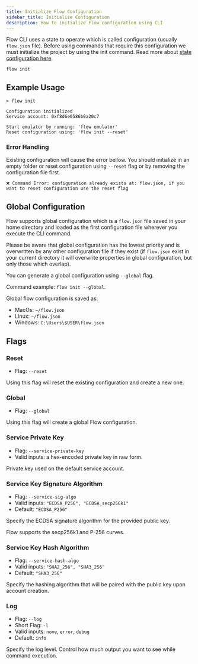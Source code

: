 ```yaml
---
title: Initialize Flow Configuration
sidebar_title: Initialize Configuration
description: How to initialize Flow configuration using CLI
---
```


Flow CLI uses a state to operate which is called configuration (usually `flow.json` file). 
Before using commands that require this configuration we must initialize the project by 
using the init command. Read more about [state configuration here](configuration.md).

```shell
flow init
```

## Example Usage

```shell
> flow init

Configuration initialized
Service account: 0xf8d6e0586b0a20c7

Start emulator by running: 'flow emulator' 
Reset configuration using: 'flow init --reset'

```

### Error Handling

Existing configuration will cause the error bellow. 
You should initialize in an empty folder or reset configuration using `--reset` flag 
or by removing the configuration file first.
```shell
❌ Command Error: configuration already exists at: flow.json, if you want to reset configuration use the reset flag
```

## Global Configuration

Flow supports global configuration which is a `flow.json` file saved in your home 
directory and loaded as the first configuration file wherever you execute the CLI command. 

Please be aware that global configuration has the lowest priority and is overwritten 
by any other configuration file if they exist (if `flow.json` exist in your current 
directory it will overwrite properties in global configuration, but only those which overlap).

You can generate a global configuration using `--global` flag. 

Command example: `flow init --global`.

Global flow configuration is saved as:
- MacOs: `~/flow.json`
- Linux: `~/flow.json`
- Windows: `C:\Users\$USER\flow.json`


## Flags

### Reset

- Flag: `--reset`

Using this flag will reset the existing configuration and create a new one.

### Global

- Flag: `--global`

Using this flag will create a global Flow configuration.

### Service Private Key

- Flag: `--service-private-key`
- Valid inputs: a hex-encoded private key in raw form.

Private key used on the default service account.


### Service Key Signature Algorithm

- Flag: `--service-sig-algo`
- Valid inputs: `"ECDSA_P256", "ECDSA_secp256k1"`
- Default: `"ECDSA_P256"`

Specify the ECDSA signature algorithm for the provided public key.

Flow supports the secp256k1 and P-256 curves.

### Service Key Hash Algorithm

- Flag: `--service-hash-algo`
- Valid inputs: `"SHA2_256", "SHA3_256"`
- Default: `"SHA3_256"`

Specify the hashing algorithm that will be paired with the public key
upon account creation.

### Log

- Flag: `--log`
- Short Flag: `-l`
- Valid inputs: `none`, `error`, `debug`
- Default: `info`

Specify the log level. Control how much output you want to see while command execution.






